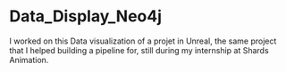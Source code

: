 # Data_Display_Neo4j
I worked on this Data visualization of a projet in Unreal, the same project that I helped building a pipeline for, still during my internship at Shards Animation. 
